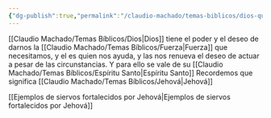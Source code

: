 ```yaml
---
{"dg-publish":true,"permalink":"/claudio-machado/temas-biblicos/dios-quiere-ayudarnos/","tags":["Consuelo"]}
---
```


[[Claudio Machado/Temas Bíblicos/Dios\|Dios]] tiene el poder y el deseo de darnos la [[Claudio Machado/Temas Bíblicos/Fuerza\|Fuerza]] que necesitamos, y el es quien nos ayuda, y las nos renueva el deseo de actuar a pesar de las circunstancias.
Y para ello se vale de su [[Claudio Machado/Temas Bíblicos/Espíritu Santo\|Espíritu Santo]] Recordemos que significa [[Claudio Machado/Temas Bíblicos/Jehová\|Jehová]]

[[Ejemplos de siervos fortalecidos por Jehová\|Ejemplos de siervos fortalecidos por Jehová]]
